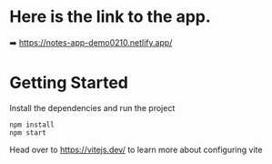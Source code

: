  # Here is the link to the app.
 
  ➡️  https://notes-app-demo0210.netlify.app/

   
# Getting Started

Install the dependencies and run the project

```
npm install
npm start
```

Head over to https://vitejs.dev/ to learn more about configuring vite
      